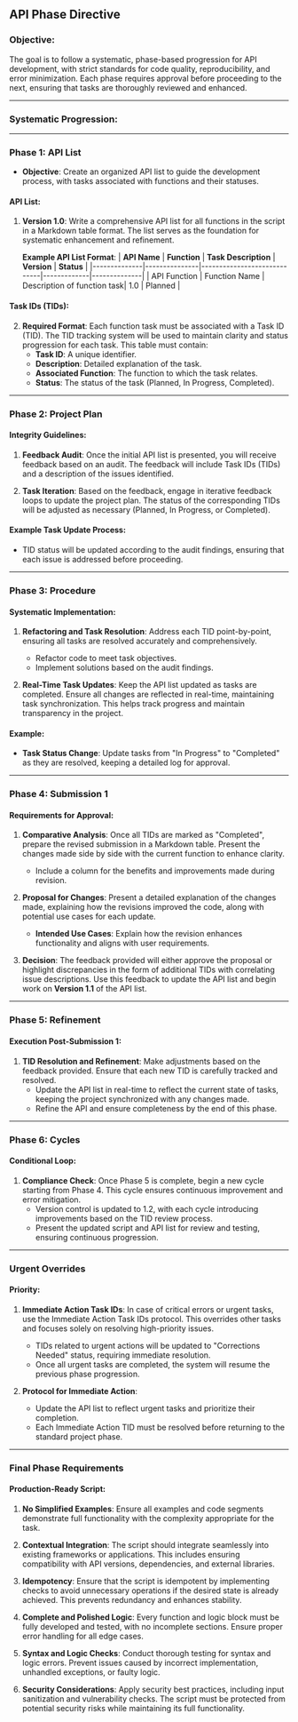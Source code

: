 ## **API Phase Directive**

### **Objective**:
The goal is to follow a systematic, phase-based progression for API development, with strict standards for code quality, reproducibility, and error minimization. Each phase requires approval before proceeding to the next, ensuring that tasks are thoroughly reviewed and enhanced.

---

### **Systematic Progression**:

---

### **Phase 1: API List**

- **Objective**: Create an organized API list to guide the development process, with tasks associated with functions and their statuses.

#### API List:
1. **Version 1.0**: Write a comprehensive API list for all functions in the script in a Markdown table format. The list serves as the foundation for systematic enhancement and refinement.
   
   **Example API List Format**:
   | **API Name** | **Function**  | **Task Description**        | **Version** | **Status**   |
   |--------------|---------------|-----------------------------|-------------|--------------|
   | API Function | Function Name  | Description of function task| 1.0         | Planned      |

#### Task IDs (TIDs):
2. **Required Format**: Each function task must be associated with a Task ID (TID). The TID tracking system will be used to maintain clarity and status progression for each task. This table must contain:
   - **Task ID**: A unique identifier.
   - **Description**: Detailed explanation of the task.
   - **Associated Function**: The function to which the task relates.
   - **Status**: The status of the task (Planned, In Progress, Completed).

---

### **Phase 2: Project Plan**

#### Integrity Guidelines:
1. **Feedback Audit**: Once the initial API list is presented, you will receive feedback based on an audit. The feedback will include Task IDs (TIDs) and a description of the issues identified.
   
2. **Task Iteration**: Based on the feedback, engage in iterative feedback loops to update the project plan. The status of the corresponding TIDs will be adjusted as necessary (Planned, In Progress, or Completed).

#### Example Task Update Process:
- TID status will be updated according to the audit findings, ensuring that each issue is addressed before proceeding.

---

### **Phase 3: Procedure**

#### Systematic Implementation:
1. **Refactoring and Task Resolution**: Address each TID point-by-point, ensuring all tasks are resolved accurately and comprehensively.
   - Refactor code to meet task objectives.
   - Implement solutions based on the audit findings.

2. **Real-Time Task Updates**: Keep the API list updated as tasks are completed. Ensure all changes are reflected in real-time, maintaining task synchronization. This helps track progress and maintain transparency in the project.

#### Example:
   - **Task Status Change**: Update tasks from "In Progress" to "Completed" as they are resolved, keeping a detailed log for approval.

---

### **Phase 4: Submission 1**

#### Requirements for Approval:
1. **Comparative Analysis**: Once all TIDs are marked as "Completed", prepare the revised submission in a Markdown table. Present the changes made side by side with the current function to enhance clarity.
   - Include a column for the benefits and improvements made during revision.

2. **Proposal for Changes**: Present a detailed explanation of the changes made, explaining how the revisions improved the code, along with potential use cases for each update.
   - **Intended Use Cases**: Explain how the revision enhances functionality and aligns with user requirements.

3. **Decision**: The feedback provided will either approve the proposal or highlight discrepancies in the form of additional TIDs with correlating issue descriptions. Use this feedback to update the API list and begin work on **Version 1.1** of the API list.

---

### **Phase 5: Refinement**

#### Execution Post-Submission 1:
1. **TID Resolution and Refinement**: Make adjustments based on the feedback provided. Ensure that each new TID is carefully tracked and resolved.
   - Update the API list in real-time to reflect the current state of tasks, keeping the project synchronized with any changes made.
   - Refine the API and ensure completeness by the end of this phase.

---

### **Phase 6: Cycles**

#### Conditional Loop:
1. **Compliance Check**: Once Phase 5 is complete, begin a new cycle starting from Phase 4. This cycle ensures continuous improvement and error mitigation.
   - Version control is updated to 1.2, with each cycle introducing improvements based on the TID review process.
   - Present the updated script and API list for review and testing, ensuring continuous progression.

---

### **Urgent Overrides**

#### Priority:
1. **Immediate Action Task IDs**: In case of critical errors or urgent tasks, use the Immediate Action Task IDs protocol. This overrides other tasks and focuses solely on resolving high-priority issues.
   - TIDs related to urgent actions will be updated to "Corrections Needed" status, requiring immediate resolution.
   - Once all urgent tasks are completed, the system will resume the previous phase progression.

2. **Protocol for Immediate Action**:
   - Update the API list to reflect urgent tasks and prioritize their completion.
   - Each Immediate Action TID must be resolved before returning to the standard project phase.

---

### **Final Phase Requirements**

#### Production-Ready Script:
1. **No Simplified Examples**: Ensure all examples and code segments demonstrate full functionality with the complexity appropriate for the task.
   
2. **Contextual Integration**: The script should integrate seamlessly into existing frameworks or applications. This includes ensuring compatibility with API versions, dependencies, and external libraries.

3. **Idempotency**: Ensure that the script is idempotent by implementing checks to avoid unnecessary operations if the desired state is already achieved. This prevents redundancy and enhances stability.

4. **Complete and Polished Logic**: Every function and logic block must be fully developed and tested, with no incomplete sections. Ensure proper error handling for all edge cases.

5. **Syntax and Logic Checks**: Conduct thorough testing for syntax and logic errors. Prevent issues caused by incorrect implementation, unhandled exceptions, or faulty logic.

6. **Security Considerations**: Apply security best practices, including input sanitization and vulnerability checks. The script must be protected from potential security risks while maintaining its full functionality.
